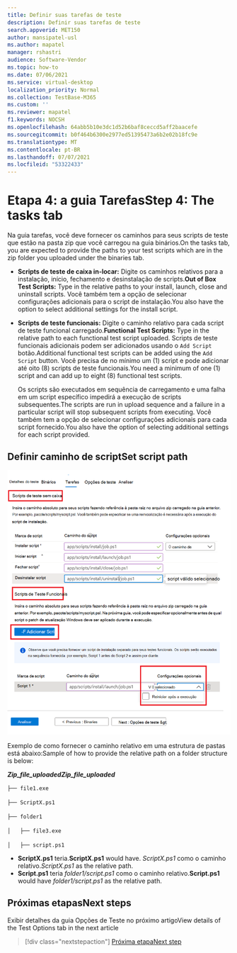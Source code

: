```yaml
---
title: Definir suas tarefas de teste
description: Definir suas tarefas de teste
search.appverid: MET150
author: mansipatel-usl
ms.author: mapatel
manager: rshastri
audience: Software-Vendor
ms.topic: how-to
ms.date: 07/06/2021
ms.service: virtual-desktop
localization_priority: Normal
ms.collection: TestBase-M365
ms.custom: ''
ms.reviewer: mapatel
f1.keywords: NOCSH
ms.openlocfilehash: 64abb5b10e3dc1d52b6baf8ceccd5aff2baacefe
ms.sourcegitcommit: b0f464b6300e2977ed51395473a6b2e02b18fc9e
ms.translationtype: MT
ms.contentlocale: pt-BR
ms.lasthandoff: 07/07/2021
ms.locfileid: "53322433"
---
```

# <a name="step-4-the-tasks-tab"></a><span data-ttu-id="aba41-103">Etapa 4: a guia Tarefas</span><span class="sxs-lookup"><span data-stu-id="aba41-103">Step 4: The tasks tab</span></span>

<span data-ttu-id="aba41-104">Na guia tarefas, você deve fornecer os caminhos para seus scripts de teste que estão na pasta zip que você carregou na guia binários.</span><span class="sxs-lookup"><span data-stu-id="aba41-104">On the tasks tab, you are expected to provide the paths to your test scripts which are in the zip folder you uploaded under the binaries tab.</span></span>

  - <span data-ttu-id="aba41-105">**Scripts de teste de caixa in-locar:** Digite os caminhos relativos para a instalação, início, fechamento e desinstalação de scripts.</span><span class="sxs-lookup"><span data-stu-id="aba41-105">**Out of Box Test Scripts:** Type in the relative paths to your install, launch, close and uninstall scripts.</span></span> <span data-ttu-id="aba41-106">Você também tem a opção de selecionar configurações adicionais para o script de instalação.</span><span class="sxs-lookup"><span data-stu-id="aba41-106">You also have the option to select additional settings for the install script.</span></span>
  - <span data-ttu-id="aba41-107">**Scripts de teste funcionais:** Digite o caminho relativo para cada script de teste funcional carregado.</span><span class="sxs-lookup"><span data-stu-id="aba41-107">**Functional Test Scripts:** Type in the relative path to each functional test script uploaded.</span></span> <span data-ttu-id="aba41-108">Scripts de teste funcionais adicionais podem ser adicionados usando o ```Add Script``` botão.</span><span class="sxs-lookup"><span data-stu-id="aba41-108">Additional functional test scripts can be added using the ```Add Script``` button.</span></span> <span data-ttu-id="aba41-109">Você precisa de no mínimo um (1) script e pode adicionar até oito (8) scripts de teste funcionais.</span><span class="sxs-lookup"><span data-stu-id="aba41-109">You need a minimum of one (1) script and can add up to eight (8) functional test scripts.</span></span> 
  
    <span data-ttu-id="aba41-110">Os scripts são executados em sequência de carregamento e uma falha em um script específico impedirá a execução de scripts subsequentes.</span><span class="sxs-lookup"><span data-stu-id="aba41-110">The scripts are run in upload sequence and a failure in a particular script will stop subsequent scripts from executing.</span></span>
    <span data-ttu-id="aba41-111">Você também tem a opção de selecionar configurações adicionais para cada script fornecido.</span><span class="sxs-lookup"><span data-stu-id="aba41-111">You also have the option of selecting additional settings for each script provided.</span></span>

## <a name="set-script-path"></a><span data-ttu-id="aba41-112">Definir caminho de script</span><span class="sxs-lookup"><span data-stu-id="aba41-112">Set script path</span></span>

![Imagem da tarefa de teste](Media/testtask.png)

<span data-ttu-id="aba41-114">Exemplo de como fornecer o caminho relativo em uma estrutura de pastas está abaixo:</span><span class="sxs-lookup"><span data-stu-id="aba41-114">Sample of how to provide the relative path on a folder structure is below:</span></span>

<span data-ttu-id="aba41-115">_**Zip_file_uploaded**_</span><span class="sxs-lookup"><span data-stu-id="aba41-115">_**Zip_file_uploaded**_</span></span>
~~~
├── file1.exe

├── ScriptX.ps1

├── folder1

│   ├── file3.exe

│   ├── script.ps1
~~~
  - <span data-ttu-id="aba41-116">**ScriptX.ps1** teria.</span><span class="sxs-lookup"><span data-stu-id="aba41-116">**ScriptX.ps1** would have.</span></span> <span data-ttu-id="aba41-117">_ScriptX.ps1_ como o caminho relativo.</span><span class="sxs-lookup"><span data-stu-id="aba41-117">_ScriptX.ps1_ as the relative path.</span></span>
  - <span data-ttu-id="aba41-118">**Script.ps1** teria _folder1/script.ps1_ como o caminho relativo.</span><span class="sxs-lookup"><span data-stu-id="aba41-118">**Script.ps1** would have _folder1/script.ps1_ as the relative path.</span></span>


## <a name="next-steps"></a><span data-ttu-id="aba41-119">Próximas etapas</span><span class="sxs-lookup"><span data-stu-id="aba41-119">Next steps</span></span>

<span data-ttu-id="aba41-120">Exibir detalhes da guia Opções de Teste no próximo artigo</span><span class="sxs-lookup"><span data-stu-id="aba41-120">View details of the Test Options tab in the next article</span></span> 
> [!div class="nextstepaction"]
> [<span data-ttu-id="aba41-121">Próxima etapa</span><span class="sxs-lookup"><span data-stu-id="aba41-121">Next step</span></span>](testoptions.md)
